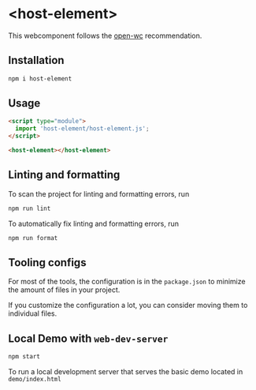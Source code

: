 # \<host-element>

This webcomponent follows the [open-wc](https://github.com/open-wc/open-wc) recommendation.

## Installation

```bash
npm i host-element
```

## Usage

```html
<script type="module">
  import 'host-element/host-element.js';
</script>

<host-element></host-element>
```

## Linting and formatting

To scan the project for linting and formatting errors, run

```bash
npm run lint
```

To automatically fix linting and formatting errors, run

```bash
npm run format
```


## Tooling configs

For most of the tools, the configuration is in the `package.json` to minimize the amount of files in your project.

If you customize the configuration a lot, you can consider moving them to individual files.

## Local Demo with `web-dev-server`

```bash
npm start
```

To run a local development server that serves the basic demo located in `demo/index.html`
